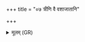 +++
title = "०७ त्रीणि वै वशाजातानि"

+++
<details><summary>मूलम् (GR)</summary>

त्रीणि वै वशाजातानि  
विलिप्ती सूतवशा वशा ।  
ताः प्र यच्छेद् ब्रह्मभ्यः +++(Bhatt. yacched)+++  
स्योनावस्कः प्रजापतौ ॥
</details>